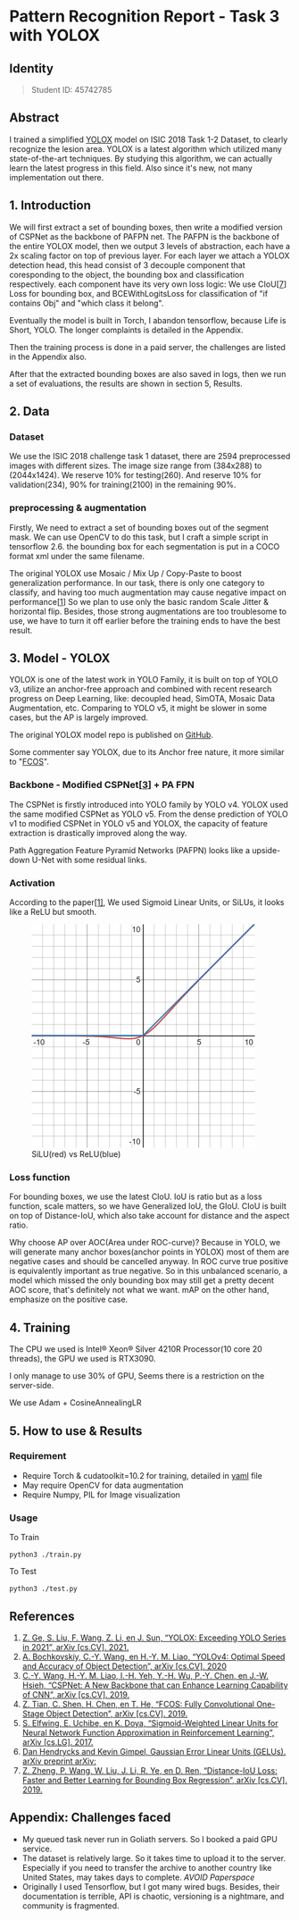 # Pattern Recognition Report - Task 3 with YOLOX

## Identity

> Student ID: 45742785

## Abstract

I trained a simplified [YOLOX][yolox2021] model on ISIC 2018 Task 1-2 Dataset, to clearly recognize the lesion area.
YOLOX is a latest algorithm which utilized many state-of-the-art techniques. By studying this algorithm, we can actually learn the latest progress in this field. Also since it's new, not many implementation out there.

## 1. Introduction

We will first extract a set of bounding boxes, then write a modified version of CSPNet as the backbone of PAFPN net. The PAFPN is the backbone of the entire YOLOX model, then we output 3 levels of abstraction, each have a 2x scaling factor on top of previous layer. For each layer we attach a YOLOX detection head, this head consist of 3 decouple component that coresponding to the object, the bounding box and classification respectively. each component have its very own loss logic: We use CIoU\[[7][zheng2019distanceiou]\] Loss for bounding box, and BCEWithLogitsLoss for classification of "if contains Obj" and "which class it belong". 

Eventually the model is built in Torch, I abandon tensorflow, because Life is Short, YOLO. The longer complaints is detailed in the Appendix.

Then the training process is done in a paid server, the challenges are listed in the Appendix also.

After that the extracted bounding boxes are also saved in logs, then we run a set of evaluations, the results are shown in section 5, Results.

## 2. Data

### Dataset

We use the ISIC 2018 challenge task 1 dataset, there are 2594 preprocessed images with different sizes.
The image size range from (384x288) to (2044x1424).
We reserve 10% for testing(260). And reserve 10% for validation(234), 90% for training(2100) in the remaining 90%.

### preprocessing & augmentation

Firstly, We need to extract a set of bounding boxes out of the segment mask. We can use OpenCV to do this task, but I craft a simple script in tensorflow 2.6. the bounding box for each segmentation is put in a COCO format xml under the same filename.

The original YOLOX use Mosaic / Mix Up / Copy-Paste to boost generalization performance. In our task, there is only one category to classify, and having too much augmentation may cause negative impact on performance\[[1][yolox2021]\]
So we plan to use only the basic random Scale Jitter & horizontal flip. Besides, those strong augmentations are too troublesome to use, we have to turn it off earlier before the training ends to have the best result.


## 3. Model - YOLOX

YOLOX is one of the latest work in YOLO Family, it is built on top of YOLO v3, utilize an anchor-free approach and combined with recent research progress on Deep Learning, like: decoupled head, SimOTA, Mosaic Data Augmentation, etc. Comparing to YOLO v5, it might be slower in some cases, but the AP is largely improved.

The original YOLOX model repo is published on [GitHub](https://github.com/Megvii-BaseDetection/YOLOX).

Some commenter say YOLOX, due to its Anchor free nature, it more similar to "[FCOS](tian2019fcos)".

### Backbone - Modified CSPNet\[[3][wang2019cspnet]\] + PA FPN

The CSPNet is firstly introduced into YOLO family by YOLO v4. YOLOX used the same modified CSPNet as YOLO v5. From the dense prediction of YOLO v1 to modified CSPNet in YOLO v5 and YOLOX, the capacity of feature extraction is drastically improved along the way.

Path Aggregation Feature Pyramid Networks (PAFPN) looks like a upside-down U-Net with some residual links.


### Activation

According to the paper[\[1\]][yolox2021], We used Sigmoid Linear Units, or SiLUs, it looks like a ReLU but smooth.
<figure>
   <img alt="comparison with ReLU" src="./images/SiLU.png" width="400px" />
   <figcaption>SiLU(red) vs ReLU(blue)</figcaption>
</figure>

### Loss function

For bounding boxes, we use the latest CIoU. IoU is ratio but as a loss function, scale matters, so we have Generalized IoU, the GIoU. CIoU is built on top of Distance-IoU, which also take account for distance and the aspect ratio.

Why choose AP over AOC(Area under ROC-curve)? Because in YOLO, we will generate many anchor boxes(anchor points in YOLOX) most of them are negative cases and should be cancelled anyway. In ROC curve true positive is equivalently important as true negative. So in this unbalanced scenario, a model which missed the only bounding box may still get a pretty decent AOC score, that's definitely not what we want.
mAP on the other hand, emphasize on the positive case.

## 4. Training

The CPU we used is Intel® Xeon® Silver 4210R Processor(10 core 20 threads), the GPU we used is RTX3090.

I only manage to use 30% of GPU, Seems there is a restriction on the server-side. 

We use Adam + CosineAnnealingLR

## 5. How to use & Results
### Requirement

- Require Torch & cudatoolkit=10.2 for training, detailed in [yaml](misc/tools.yaml) file
- May require OpenCV for data augmentation
- Require Numpy, PIL for Image visualization
### Usage
To Train

```shell
python3 ./train.py
```
To Test

```shell
python3 ./test.py
```
## References

<!-- https://www.bibtex.com/c/bibtex-to-ieee-converter/ -->
1. [Z. Ge, S. Liu, F. Wang, Z. Li, en J. Sun, “YOLOX: Exceeding YOLO Series in 2021”, arXiv [cs.CV]. 2021.][yolox2021]
2. [A. Bochkovskiy, C.-Y. Wang, en H.-Y. M. Liao, “YOLOv4: Optimal Speed and Accuracy of Object Detection”, arXiv [cs.CV]. 2020][bochkovskiy2020yolov4]
3. [C.-Y. Wang, H.-Y. M. Liao, I.-H. Yeh, Y.-H. Wu, P.-Y. Chen, en J.-W. Hsieh, “CSPNet: A New Backbone that can Enhance Learning Capability of CNN”, arXiv [cs.CV]. 2019.][wang2019cspnet]
4. [Z. Tian, C. Shen, H. Chen, en T. He, “FCOS: Fully Convolutional One-Stage Object Detection”, arXiv [cs.CV]. 2019.][tian2019fcos]
5. [S. Elfwing, E. Uchibe, en K. Doya, “Sigmoid-Weighted Linear Units for Neural Network Function Approximation in Reinforcement Learning”, arXiv [cs.LG]. 2017.][elfwing2017sigmoidweighted]
6. [Dan Hendrycks and Kevin Gimpel, Gaussian Error Linear Units (GELUs). arXiv preprint arXiv:][hendrycks2020gaussian]
7. [Z. Zheng, P. Wang, W. Liu, J. Li, R. Ye, en D. Ren, “Distance-IoU Loss: Faster and Better Learning for Bounding Box Regression”, arXiv [cs.CV]. 2019.][zheng2019distanceiou]

[yolox2021]: https://arxiv.org/abs/2107.08430 "YOLOX: Exceeding YOLO Series in 2021"
[bochkovskiy2020yolov4]: https://arxiv.org/abs/2004.10934 "YOLOv4: Optimal Speed and Accuracy of Object Detection"
[wang2019cspnet]: https://arxiv.org/abs/1911.11929 "CSPNet: A New Backbone that can Enhance Learning Capability of CNN"
[tian2019fcos]: https://arxiv.org/abs/1904.01355 "FCOS: Fully Convolutional One-Stage Object Detection"
[elfwing2017sigmoidweighted]: https://arxiv.org/abs/1702.03118v3 "Sigmoid-Weighted Linear Units for Neural Network Function Approximation in Reinforcement Learning"
[hendrycks2020gaussian]: https://arxiv.org/abs/1606.08415 "Gaussian Error Linear Units (GELUs)"
[zheng2019distanceiou]: https://arxiv.org/abs/1911.08287 "Z. Zheng, P. Wang, W. Liu, J. Li, R. Ye, en D. Ren, “Distance-IoU Loss: Faster and Better Learning for Bounding Box Regression”, arXiv [cs.CV]. 2019."

## Appendix: Challenges faced

- My queued task never run in Goliath servers. So I booked a paid GPU service.
- The dataset is relatively large. So it takes time to upload it to the server. Especially if you need to transfer the archive to another country like United States, may takes days to complete. *AVOID Paperspace*
- Originally I used Tensorflow, but I got many wired bugs. Besides, their documentation is terrible, API is chaotic, versioning is a nightmare, and community is fragmented. 

